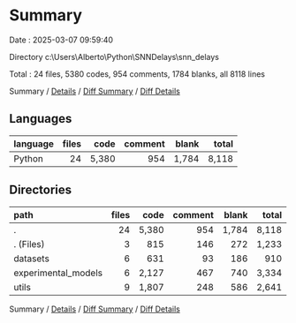 # Summary

Date : 2025-03-07 09:59:40

Directory c:\\Users\\Alberto\\Python\\SNNDelays\\snn_delays

Total : 24 files,  5380 codes, 954 comments, 1784 blanks, all 8118 lines

Summary / [Details](details.md) / [Diff Summary](diff.md) / [Diff Details](diff-details.md)

## Languages
| language | files | code | comment | blank | total |
| :--- | ---: | ---: | ---: | ---: | ---: |
| Python | 24 | 5,380 | 954 | 1,784 | 8,118 |

## Directories
| path | files | code | comment | blank | total |
| :--- | ---: | ---: | ---: | ---: | ---: |
| . | 24 | 5,380 | 954 | 1,784 | 8,118 |
| . (Files) | 3 | 815 | 146 | 272 | 1,233 |
| datasets | 6 | 631 | 93 | 186 | 910 |
| experimental_models | 6 | 2,127 | 467 | 740 | 3,334 |
| utils | 9 | 1,807 | 248 | 586 | 2,641 |

Summary / [Details](details.md) / [Diff Summary](diff.md) / [Diff Details](diff-details.md)